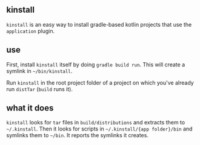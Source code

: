 ## kinstall

`kinstall` is an easy way to install gradle-based kotlin projects that use the `application` plugin.

## use

First, install `kinstall` itself by doing `gradle build run`. This will create a symlink in `~/bin/kinstall`.

Run `kinstall` in the root project folder of a project on which you've already run `distTar` (`build` runs it).

## what it does

`kinstall` looks for `tar` files in `build/distributions` and extracts them to `~/.kinstall`. Then it looks for scripts in `~/.kinstall/{app folder}/bin` and symlinks them to `~/bin`. It reports the symlinks it creates.